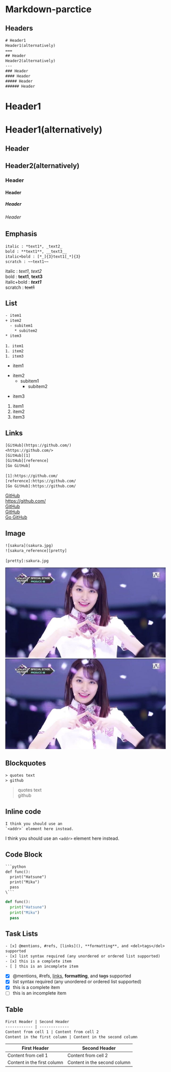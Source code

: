 # Markdown-parctice


Headers
---
```
# Header1
Header1(alternatively)
===
## Header
Header2(alternatively)
---
### Header
#### Header
##### Header
###### Header
```
# Header1
Header1(alternatively)
===
## Header
Header2(alternatively)
---
### Header
#### Header
##### Header
###### Header

Emphasis
---
```
italic : *text1*, _text2_
bold : **text1**, __text3__
italic+bold : [*_]{3}text1[_*]{3}
scratch : ~~text1~~
```

italic : *text1*, _text2_  
bold : **text1**, __text3__  
italic+bold : *__text1__*  
scratch : ~~text1~~  

List
---
```
- item1
+ item2
  - subitem1
    * subitem2
* item3

1. item1
1. item2
1. item3
```

- item1
+ item2
  - subitem1
    * subitem2
* item3

1. item1
1. item2
1. item3

Links
---
```
[GitHub](https://github.com/)
<https://github.com/>
[GitHub][1]
[GitHub][reference]
[Go GitHub]

[1]:https://github.com/
[reference]:https://github.com/
[Go GitHub]:https://github.com/
```
[GitHub](https://github.com/)  
<https://github.com/>  
[GitHub][1]  
[GitHub][reference]  
[Go GitHub]  

[1]:https://github.com/
[reference]:https://github.com/
[Go GitHub]:https://github.com/

Image
---
```
![sakura](sakura.jpg)
![sakura_reference][pretty]

[pretty]:sakura.jpg
```
![sakura](sakura.jpg)
![sakura_reference][pretty]

[pretty]:sakura.jpg


Blockquotes
---
```
> quotes text
> github
```
> quotes text  
> github

Inline code
---
```
I think you should use an
`<addr>` element here instead.
```
I think you should use an
`<addr>` element here instead.


Code Block
---

```
```python
def func():
  print("Hatsune")
  print("Miku")
  pass
\```
```


```python
def func():
  print("Hatsune")
  print("Miku")
  pass
```

Task Lists
---
```
- [x] @mentions, #refs, [links](), **formatting**, and <del>tags</del> supported
- [x] list syntax required (any unordered or ordered list supported)
- [x] this is a complete item
- [ ] this is an incomplete item
```
- [x] @mentions, #refs, [links](), **formatting**, and <del>tags</del> supported
- [x] list syntax required (any unordered or ordered list supported)
- [x] this is a complete item
- [ ] this is an incomplete item

Table
---
```
First Header | Second Header
------------ | -------------
Content from cell 1 | Content from cell 2
Content in the first column | Content in the second column
```
First Header | Second Header
------------ | -------------
Content from cell 1 | Content from cell 2
Content in the first column | Content in the second column
